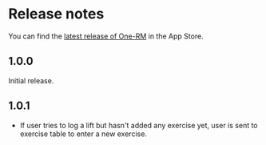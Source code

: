 #  Release notes

You can find the [latest release of One-RM](https://apps.apple.com/de/app/one-rm/id1515096906) in the App Store.

## 1.0.0

Initial release.

## 1.0.1

- If user tries to log a lift but hasn't added any exercise yet, user is sent to exercise table to enter a new exercise.
